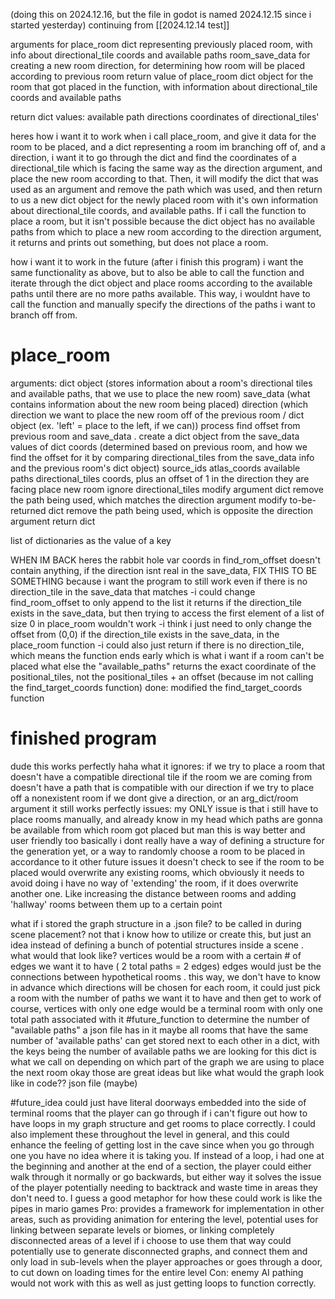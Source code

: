 (doing this on 2024.12.16, but the file in godot is named 2024.12.15 since i started yesterday)
continuing from [[2024.12.14 test]]

arguments for place_room
	dict representing previously placed room, with info about directional_tile coords and available paths
	room_save_data for creating a new room
	direction, for determining how room will be placed according to previous room
return value of place_room
	dict object for the room that got placed in the function, with information about directional_tile coords and available paths

return dict
	values:
		available path directions
		coordinates of directional_tiles'

heres how i want it to work
when i call place_room, and give it data for the room to be placed, and a dict representing a room im branching off of, and a direction, i want it to go through the dict and find the coordinates of a directional_tile which is facing the same way as the direction argument, and place the new room according to that. Then, it will modify the dict that was used as an argument and remove the path which was used, and then return to us a new dict object for the newly placed room with it's own information about directional_tile coords, and available paths. If i call the function to place a room, but it isn't possible because the dict object has no available paths from which to place a new room according to the direction argument, it returns and prints out something, but does not place a room.

how i want it to work in the future (after i finish this program)
i want the same functionality as above, but to also be able to call the function and iterate through the dict object and place rooms according to the available paths until there are no more paths available. This way, i wouldnt have to call the function and manually specify the directions of the paths i want to branch off from.

# place_room
arguments:
	dict object (stores information about a room's directional tiles and available paths, that we use to place the new room)
	save_data (what contains information about the new room being placed)
	direction (which direction we want to place the new room off of the previous room / dict object (ex. 'left' = place to the left, if we can))
process
	find offset from previous room and save_data
	.
	create a dict object from the save_data
		values of dict
			coords (determined based on previous room, and how we find the offset for it by comparing directional_tiles from the save_data info and the previous room's dict object)
			source_ids
			atlas_coords
			available paths
				directional_tiles coords, plus an offset of 1 in the direction they are facing
	place new room
		ignore directional_tiles
	modify argument dict
		remove the path being used, which matches the direction argument
	modify to-be-returned dict
		remove the path being used, which is opposite the direction argument
	return dict

list of dictionaries as the value of a key

WHEN IM BACK
heres the rabbit hole
var coords in find_rom_offset doesn't contain anything, if the direction isnt real in the save_data, FIX THIS TO BE SOMETHING because i want the program to still work even if there is no direction_tile in the save_data that matches 
	-i could change find_room_offset to only append to the list it returns if the direction_tile exists in the save_data, but then trying to access the first element of a list of size 0 in place_room wouldn't work
	-i think i just need  to only change the offset from (0,0) if the direction_tile exists in the save_data, in the place_room function
	-i could also just return if there is no direction_tile, which means the function ends early which is what i want if a room can't be placed
what else
	the "available_paths" returns the exact coordinate of the positional_tiles, not the positional_tiles + an offset (because im not calling the find_target_coords function)
	done: modified the find_target_coords function

# finished program
dude this works perfectly haha
what it ignores:
	if we try to place a room that doesn't have a compatible directional tile
	if the room we are coming from doesn't have a path that is compatible with our direction
	if we try to place off a nonexistent room
	if we dont give a direction, or an arg_dict/room argument it still works perfectly
issues:
	my ONLY issue is that i still have to place rooms manually, and already know in my head which paths are gonna be available from which room got placed but man this is way better and user friendly too
	basically i dont really have a way of defining a structure for the generation yet, or a way to randomly choose a room to be placed in accordance to it
other future issues
	it doesn't check to see if the room to be placed would overwrite any existing rooms, which obviously it needs to avoid doing
	i have no way of 'extending' the room, if it does overwrite another one. Like increasing the distance between rooms and adding 'hallway' rooms between them up to a certain point

what if i stored the graph structure in a .json file? to be called in during scene placement?
	not that i know how to utilize or create this, but just an idea instead of defining a bunch of potential structures inside a scene
	.
	what would that look like?
		vertices would be a room with a certain # of edges we want it to have ( 2 total paths = 2 edges)
		edges would just be the connections between hypothetical rooms
		.
		this way, we don't have to know in advance which directions will be chosen for each room, it could just pick a room with the number of paths we want it to have and then get to work
		of course, vertices with only one edge would be a terminal room with only one total path associated with it
		#future_function to determine the number of "available paths" a json file has in it
			maybe all rooms that have the same number of 'available paths' can get stored next to each other in a dict, with the keys being the number of available paths we are looking for 
			this dict is what we call on depending on which part of the graph we are using to place the next room
	okay those are great ideas but like what would the graph look like in code??
		json file (maybe)

#future_idea could just have literal doorways embedded into the side of terminal rooms that the player can go through if i can't figure out how to have loops in my graph structure and get rooms to place correctly. I could also implement these throughout the level in general, and this could enhance the feeling of getting lost in the cave since when you go through one you have no idea where it is taking you. If instead of a loop, i had one at the beginning and another at the end of a section, the player could either walk through it normally or go backwards, but either way it solves the issue of the player potentially needing to backtrack and waste time in areas they don't need to. I guess a good metaphor for how these could work is like the pipes in mario games
	Pro: 
		provides a framework for implementation in other areas, such as providing animation for entering the level, potential uses for linking between separate levels or biomes, or linking completely disconnected areas of a level if i choose to use them that way
		could potentially use to generate disconnected graphs, and connect them and only load in sub-levels when the player approaches or goes through a door, to cut down on loading times for the entire level
	Con: 
		enemy AI pathing would not work with this as well as just getting loops to function correctly.